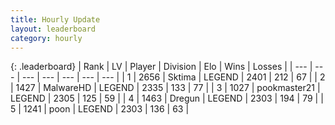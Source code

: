 ```yaml
---
title: Hourly Update
layout: leaderboard
category: hourly
---
```


{: .leaderboard}
| Rank | LV | Player | Division | Elo | Wins | Losses |
| --- | --- | --- | --- | --- | --- | --- |
| <span data-change="0">1</span> | 2656 | <span title="ID: 353063">Sktima</span> | LEGEND | <span data-change="0">2401</span> | <span data-change="0">212</span> | <span data-change="0">67</span> |
| <span data-change="0">2</span> | 1427 | <span title="ID: 261794">MalwareHD</span> | LEGEND | <span data-change="0">2335</span> | <span data-change="0">133</span> | <span data-change="0">77</span> |
| <span data-change="0">3</span> | 1027 | <span title="ID: 652474">pookmaster21</span> | LEGEND | <span data-change="-8">2305</span> | <span data-change="1">125</span> | <span data-change="1">59</span> |
| <span data-change="0">4</span> | 1463 | <span title="ID: 337810">Dregun</span> | LEGEND | <span data-change="0">2303</span> | <span data-change="0">194</span> | <span data-change="0">79</span> |
| <span data-change="0">5</span> | 1241 | <span title="ID: 540690">poon</span> | LEGEND | <span data-change="0">2303</span> | <span data-change="0">136</span> | <span data-change="0">63</span> |